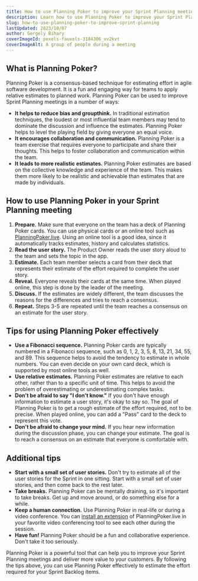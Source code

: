 ```yaml
---
title: How to use Planning Poker to improve your Sprint Planning meetings
description: Learn how to use Planning Poker to improve your Sprint Planning meetings and deliver more value to your customers.
slug: how-to-use-planning-poker-to-improve-sprint-planning
lastUpdated: 2023/10/07
author: Gergely Bihary
coverImageId: pexels-fauxels-3184306_vv2kvt
coverImageAlt: A group of people during a meeting
---
```


## What is Planning Poker?

Planning Poker is a consensus-based technique for estimating effort in agile software development. It is a fun and engaging way for teams to apply relative estimates to planned work. Planning Poker can be used to improve Sprint Planning meetings in a number of ways:

- **It helps to reduce bias and groupthink.** In traditional estimation techniques, the loudest or most influential team members may tend to dominate the discussion and influence the estimates. Planning Poker helps to level the playing field by giving everyone an equal voice.
- **It encourages collaboration and communication.** Planning Poker is a team exercise that requires everyone to participate and share their thoughts. This helps to foster collaboration and communication within the team.
- **It leads to more realistic estimates.** Planning Poker estimates are based on the collective knowledge and experience of the team. This makes them more likely to be realistic and achievable than estimates that are made by individuals.

## How to use Planning Poker in your Sprint Planning meeting

1. **Prepare.** Make sure that everyone on the team has a deck of Planning Poker cards. You can use physical cards or an online tool such as [PlanningPoker.live](https://planningpoker.live). Using an online tool is a good idea, since it automatically tracks estimates, history and calculates statistics.
2. **Read the user story.** The Product Owner reads the user story aloud to the team and sets the topic in the app.
3. **Estimate.** Each team member selects a card from their deck that represents their estimate of the effort required to complete the user story.
4. **Reveal.** Everyone reveals their cards at the same time. When played online, this step is done by the leader of the meeting.
5. **Discuss.** If the estimates are widely different, the team discusses the reasons for the differences and tries to reach a consensus.
6. **Repeat.** Steps 3-5 are repeated until the team reaches a consensus on an estimate for the user story.

## Tips for using Planning Poker effectively

- **Use a Fibonacci sequence.** Planning Poker cards are typically numbered in a Fibonacci sequence, such as 0, 1, 2, 3, 5, 8, 13, 21, 34, 55, and 89. This sequence helps to avoid the tendency to estimate in whole numbers. You can even decide on your own card deck, which is supported by most online tools as well.
- **Use relative estimates.** Planning Poker estimates are relative to each other, rather than to a specific unit of time. This helps to avoid the problem of overestimating or underestimating complex tasks.
- **Don't be afraid to say "I don't know."** If you don't have enough information to estimate a user story, it's okay to say so. The goal of Planning Poker is to get a rough estimate of the effort required, not to be precise. When played online, you can add a "Pass" card to the deck to represent this vote.
- **Don't be afraid to change your mind.** If you hear new information during the discussion phase, you can change your estimate. The goal is to reach a consensus on an estimate that everyone is comfortable with.

## Additional tips

- **Start with a small set of user stories.** Don't try to estimate all of the user stories for the Sprint in one sitting. Start with a small set of user stories, and then come back to the rest later.
- **Take breaks.** Planning Poker can be mentally draining, so it's important to take breaks. Get up and move around, or do something else for a while.
- **Keep a human connection.** Use Planning Poker in real-life or during a video conference. You can [install an extension](https://planningpoker.live/features) of PlanningPoker.live in your favorite video conferencing tool to see each other during the session.
- **Have fun!** Planning Poker should be a fun and collaborative experience. Don't take it too seriously.

Planning Poker is a powerful tool that can help you to improve your Sprint Planning meetings and deliver more value to your customers. By following the tips above, you can use Planning Poker effectively to estimate the effort required for your Sprint Backlog items.
